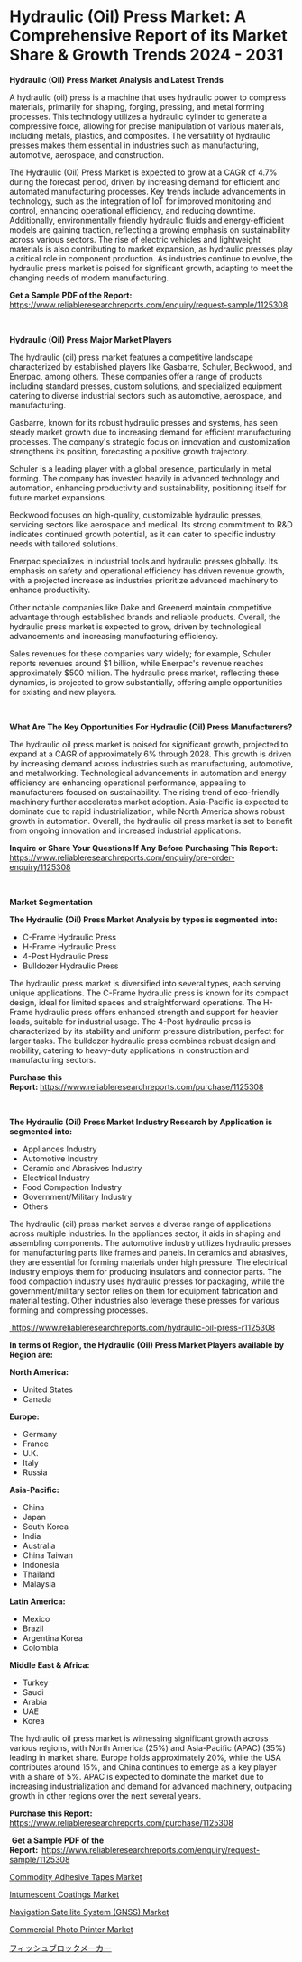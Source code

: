 <p><h1>Hydraulic (Oil) Press Market: A Comprehensive Report of its Market Share & Growth Trends 2024 - 2031</h1></p><p><strong>Hydraulic (Oil) Press Market Analysis and Latest Trends</strong></p>
<p><p>A hydraulic (oil) press is a machine that uses hydraulic power to compress materials, primarily for shaping, forging, pressing, and metal forming processes. This technology utilizes a hydraulic cylinder to generate a compressive force, allowing for precise manipulation of various materials, including metals, plastics, and composites. The versatility of hydraulic presses makes them essential in industries such as manufacturing, automotive, aerospace, and construction.</p><p>The Hydraulic (Oil) Press Market is expected to grow at a CAGR of 4.7% during the forecast period, driven by increasing demand for efficient and automated manufacturing processes. Key trends include advancements in technology, such as the integration of IoT for improved monitoring and control, enhancing operational efficiency, and reducing downtime. Additionally, environmentally friendly hydraulic fluids and energy-efficient models are gaining traction, reflecting a growing emphasis on sustainability across various sectors. The rise of electric vehicles and lightweight materials is also contributing to market expansion, as hydraulic presses play a critical role in component production. As industries continue to evolve, the hydraulic press market is poised for significant growth, adapting to meet the changing needs of modern manufacturing.</p></p>
<p><strong>Get a Sample PDF of the Report:&nbsp;</strong> <a href="https://www.reliableresearchreports.com/enquiry/request-sample/1125308">https://www.reliableresearchreports.com/enquiry/request-sample/1125308</a></p>
<p>&nbsp;</p>
<p><strong>Hydraulic (Oil) Press Major Market Players</strong></p>
<p><p>The hydraulic (oil) press market features a competitive landscape characterized by established players like Gasbarre, Schuler, Beckwood, and Enerpac, among others. These companies offer a range of products including standard presses, custom solutions, and specialized equipment catering to diverse industrial sectors such as automotive, aerospace, and manufacturing.</p><p>Gasbarre, known for its robust hydraulic presses and systems, has seen steady market growth due to increasing demand for efficient manufacturing processes. The company's strategic focus on innovation and customization strengthens its position, forecasting a positive growth trajectory.</p><p>Schuler is a leading player with a global presence, particularly in metal forming. The company has invested heavily in advanced technology and automation, enhancing productivity and sustainability, positioning itself for future market expansions.</p><p>Beckwood focuses on high-quality, customizable hydraulic presses, servicing sectors like aerospace and medical. Its strong commitment to R&D indicates continued growth potential, as it can cater to specific industry needs with tailored solutions.</p><p>Enerpac specializes in industrial tools and hydraulic presses globally. Its emphasis on safety and operational efficiency has driven revenue growth, with a projected increase as industries prioritize advanced machinery to enhance productivity.</p><p>Other notable companies like Dake and Greenerd maintain competitive advantage through established brands and reliable products. Overall, the hydraulic press market is expected to grow, driven by technological advancements and increasing manufacturing efficiency.</p><p>Sales revenues for these companies vary widely; for example, Schuler reports revenues around $1 billion, while Enerpac's revenue reaches approximately $500 million. The hydraulic press market, reflecting these dynamics, is projected to grow substantially, offering ample opportunities for existing and new players.</p></p>
<p>&nbsp;</p>
<p><strong>What Are The Key Opportunities For Hydraulic (Oil) Press Manufacturers?</strong></p>
<p><p>The hydraulic oil press market is poised for significant growth, projected to expand at a CAGR of approximately 6% through 2028. This growth is driven by increasing demand across industries such as manufacturing, automotive, and metalworking. Technological advancements in automation and energy efficiency are enhancing operational performance, appealing to manufacturers focused on sustainability. The rising trend of eco-friendly machinery further accelerates market adoption. Asia-Pacific is expected to dominate due to rapid industrialization, while North America shows robust growth in automation. Overall, the hydraulic oil press market is set to benefit from ongoing innovation and increased industrial applications.</p></p>
<p><strong>Inquire or Share Your Questions If Any Before Purchasing This Report:</strong> <a href="https://www.reliableresearchreports.com/enquiry/pre-order-enquiry/1125308">https://www.reliableresearchreports.com/enquiry/pre-order-enquiry/1125308</a></p>
<p>&nbsp;</p>
<p><strong>Market Segmentation</strong></p>
<p><strong>The Hydraulic (Oil) Press Market Analysis by types is segmented into:</strong></p>
<p><ul><li>C-Frame Hydraulic Press</li><li>H-Frame Hydraulic Press</li><li>4-Post Hydraulic Press</li><li>Bulldozer Hydraulic Press</li></ul></p>
<p><p>The hydraulic press market is diversified into several types, each serving unique applications. The C-Frame hydraulic press is known for its compact design, ideal for limited spaces and straightforward operations. The H-Frame hydraulic press offers enhanced strength and support for heavier loads, suitable for industrial usage. The 4-Post hydraulic press is characterized by its stability and uniform pressure distribution, perfect for larger tasks. The bulldozer hydraulic press combines robust design and mobility, catering to heavy-duty applications in construction and manufacturing sectors.</p></p>
<p><strong>Purchase this Report:&nbsp;</strong><a href="https://www.reliableresearchreports.com/purchase/1125308">https://www.reliableresearchreports.com/purchase/1125308</a></p>
<p>&nbsp;</p>
<p><strong>The Hydraulic (Oil) Press Market Industry Research by Application is segmented into:</strong></p>
<p><ul><li>Appliances Industry</li><li>Automotive Industry</li><li>Ceramic and Abrasives Industry</li><li>Electrical Industry</li><li>Food Compaction Industry</li><li>Government/Military Industry</li><li>Others</li></ul></p>
<p><p>The hydraulic (oil) press market serves a diverse range of applications across multiple industries. In the appliances sector, it aids in shaping and assembling components. The automotive industry utilizes hydraulic presses for manufacturing parts like frames and panels. In ceramics and abrasives, they are essential for forming materials under high pressure. The electrical industry employs them for producing insulators and connector parts. The food compaction industry uses hydraulic presses for packaging, while the government/military sector relies on them for equipment fabrication and material testing. Other industries also leverage these presses for various forming and compressing processes.</p></p>
<p><a href="https://www.reliableresearchreports.com/hydraulic-oil-press-r1125308">&nbsp;https://www.reliableresearchreports.com/hydraulic-oil-press-r1125308</a></p>
<p><strong>In terms of Region, the Hydraulic (Oil) Press Market Players available by Region are:</strong></p>
<p>
    <p> <strong> North America: </strong>
        <ul>
            <li>United States</li>
            <li>Canada</li>
        </ul>
        </p> 
    <p> <strong> Europe: </strong>
        <ul>
            <li>Germany</li>
            <li>France</li>
            <li>U.K.</li>
            <li>Italy</li>
            <li>Russia</li>
        </ul>
        </p> 
    <p> <strong> Asia-Pacific: </strong>
        <ul>
            <li>China</li>
            <li>Japan</li>
            <li>South Korea</li>
            <li>India</li>
            <li>Australia</li>
            <li>China Taiwan</li>
            <li>Indonesia</li>
            <li>Thailand</li>
            <li>Malaysia</li>
        </ul>
        </p> 
    <p> <strong> Latin America: </strong>
        <ul>
            <li>Mexico</li>
            <li>Brazil</li>
            <li>Argentina Korea</li>
            <li>Colombia</li>
        </ul>
        </p> 
    <p> <strong> Middle East & Africa: </strong>
        <ul>
            <li>Turkey</li>
            <li>Saudi</li>
            <li>Arabia</li>
            <li>UAE</li>
            <li>Korea</li>
        </ul>
    </p>
    </p>
<p><p>The hydraulic oil press market is witnessing significant growth across various regions, with North America (25%) and Asia-Pacific (APAC) (35%) leading in market share. Europe holds approximately 20%, while the USA contributes around 15%, and China continues to emerge as a key player with a share of 5%. APAC is expected to dominate the market due to increasing industrialization and demand for advanced machinery, outpacing growth in other regions over the next several years.</p></p>
<p><strong>Purchase this Report: </strong><a href="https://www.reliableresearchreports.com/purchase/1125308">https://www.reliableresearchreports.com/purchase/1125308</a></p>
<p>&nbsp;<strong>Get a Sample PDF of the Report:&nbsp;&nbsp;</strong><a href="https://www.reliableresearchreports.com/enquiry/request-sample/1125308">https://www.reliableresearchreports.com/enquiry/request-sample/1125308</a></p>
<p><strong></strong></p>
<p><p><a href="https://medium.com/@scanw41036/the-commodity-adhesive-tapes-industry-analysis-report-offers-a-comprehensive-and-current-802aeb5bffe6">Commodity Adhesive Tapes Market</a></p><p><a href="https://www.linkedin.com/pulse/insights-intumescent-coatings-industry-market-financial-h4mgf?trackingId=EHMBMwzgTNWMBlikIi74tg%3D%3D">Intumescent Coatings Market</a></p><p><a href="https://github.com/HeatherFernandez476/Market-Research-Report-List-1/blob/main/navigation-satellite-system-gnss-market.md">Navigation Satellite System (GNSS) Market</a></p><p><a href="https://medium.com/@scanw41036/commercial-photo-printer-market-efficiency-meets-innovation-the-dynamic-landscape-of-commercial-e3e8babd99d3">Commercial Photo Printer Market</a></p><p><a href="https://medium.com/@mandysw5k1a/fish-block-maker-market-%E3%81%AE%E3%82%B0%E3%83%AD%E3%83%BC%E3%83%90%E3%83%AB%E5%B8%82%E5%A0%B4%E6%A6%82%E8%A6%81%E3%81%AF-%E4%B8%96%E7%95%8C%E3%81%8A%E3%82%88%E3%81%B3%E4%B8%BB%E8%A6%81%E5%B8%82%E5%A0%B4%E3%81%AB%E3%81%8A%E3%81%91%E3%82%8B%E6%A5%AD%E7%95%8C%E3%81%AB%E5%BD%B1%E9%9F%BF%E3%82%92%E4%B8%8E%E3%81%88%E3%82%8B%E4%B8%BB%E8%A6%81%E3%81%AA%E3%83%88%E3%83%AC%E3%83%B3%E3%83%89%E3%81%AB%E3%81%A4%E3%81%84%E3%81%A6-%E7%8B%AC%E8%87%AA%E3%81%AE%E8%A6%96%E7%82%B9%E3%82%92%E6%8F%90%E4%BE%9B%E3%81%97%E3%81%BE%E3%81%99-c3e8aac4f236">フィッシュブロックメーカー</a></p></p>